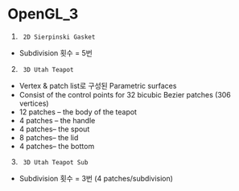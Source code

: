 # OpenGL_3
1.      2D Sierpinski Gasket
  * Subdivision 횟수 = 5번
  
2.      3D Utah Teapot
  * Vertex & patch list로 구성된 Parametric surfaces  
  * Consist of the control points for 32 bicubic Bezier patches (306 vertices)
  * 12 patches – the body of the teapot
  * 4 patches  – the handle
  * 4 patches– the spout
  * 8 patches– the lid
  * 4 patches– the bottom
 
3.      3D Utah Teapot Sub
  * Subdivision 횟수 = 3번 (4 patches/subdivision)
